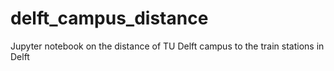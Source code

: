 # delft_campus_distance
Jupyter notebook on the distance of TU Delft campus to the train stations in Delft
